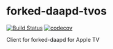 # forked-daapd-tvos

[![Build Status](https://travis-ci.org/andrsd/forked-daapd-tvos.svg?branch=master)](https://travis-ci.org/andrsd/forked-daapd-tvos)
[![codecov](https://codecov.io/gh/andrsd/forked-daapd-tvos/branch/master/graph/badge.svg)](https://codecov.io/gh/andrsd/forked-daapd-tvos)

Client for forked-daapd for Apple TV
